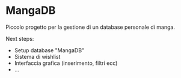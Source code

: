 # MangaDB

Piccolo progetto per la gestione di un database personale di manga.

Next steps:
- Setup database "MangaDB"
- Sistema di wishlist
- Interfaccia grafica (inserimento, filtri ecc)
- ...
 
